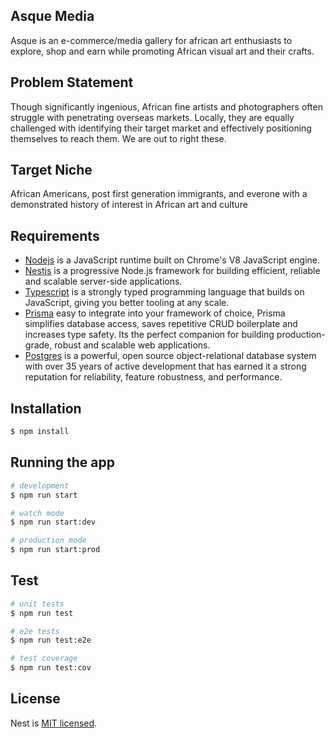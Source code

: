 ## Asque Media

Asque is an e-commerce/media gallery for african art enthusiasts to explore, shop and earn while promoting African visual art and their crafts.

## Problem Statement

Though significantly ingenious, African fine artists and photographers often struggle with penetrating overseas markets. Locally, they are equally challenged with identifying their target market and effectively positioning themselves to reach them. We are out to right these.

## Target Niche

African Americans, post first generation immigrants, and everone with a demonstrated history of interest in African art and culture

## Requirements

- [Nodejs](https://nodejs.org/en/) is a JavaScript runtime built on Chrome's V8 JavaScript engine.
- [Nestjs](https://nestjs.com/) is a progressive Node.js framework for building efficient, reliable and scalable server-side applications.
- [Typescript](https://www.typescriptlang.org/) is a strongly typed programming language that builds on JavaScript, giving you better tooling at any scale.
- [Prisma](https://www.prisma.io/) easy to integrate into your framework of choice, Prisma simplifies database access, saves repetitive CRUD boilerplate and increases type safety. Its the perfect companion for building production-grade, robust and scalable web applications.
- [Postgres](https://www.postgresql.org/) is a powerful, open source object-relational database system with over 35 years of active development that has earned it a strong reputation for reliability, feature robustness, and performance.

## Installation

```bash
$ npm install
```

## Running the app

```bash
# development
$ npm run start

# watch mode
$ npm run start:dev

# production mode
$ npm run start:prod
```

## Test

```bash
# unit tests
$ npm run test

# e2e tests
$ npm run test:e2e

# test coverage
$ npm run test:cov
```

## License

Nest is [MIT licensed](LICENSE).
